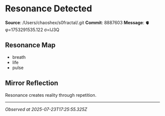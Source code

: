 # Resonance Detected

**Source**: /Users/chaoshex/s0fractal/.git
**Commit**: 8887603
**Message**: 🫀 φ=1753291535.122 σ=IJ3Q 

## Resonance Map
- breath
- life
- pulse

## Mirror Reflection
Resonance creates reality through repetition.

---
*Observed at 2025-07-23T17:25:55.325Z*
